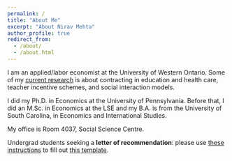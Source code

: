```yaml
---
permalink: /
title: "About Me"
excerpt: "About Nirav Mehta"
author_profile: true
redirect_from: 
  - /about/
  - /about.html
---
```



I am an applied/labor economist at the University of Western Ontario. 
Some of my [current research](/curr_research) is about contracting in education and health care, teacher incentive schemes, and social interaction models.

I did my Ph.D. in Economics at the University of Pennsylvania. 
Before that, I did an M.Sc. in Economics at the LSE and my B.A. is from the University of South Carolina, in Economics and International Studies.

My office is Room 4037, Social Science Centre. 

Undergrad students seeking a **letter of recommendation**: please use [these instructions](/files/teaching/nirav_instructions.pdf) to fill out [this template](/files/teaching/nirav_instructions_template.ods).

